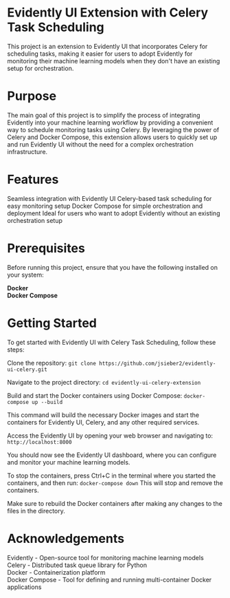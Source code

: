 # Evidently UI Extension with Celery Task Scheduling
This project is an extension to Evidently UI that incorporates Celery for scheduling tasks, making it easier for users to adopt Evidently for monitoring their machine learning models when they don't have an existing setup for orchestration.

# Purpose
The main goal of this project is to simplify the process of integrating Evidently into your machine learning workflow by providing a convenient way to schedule monitoring tasks using Celery. 
By leveraging the power of Celery and Docker Compose, this extension allows users to quickly set up and run Evidently UI without the need for a complex orchestration infrastructure.
# Features

 Seamless integration with Evidently UI
 Celery-based task scheduling for easy monitoring setup
 Docker Compose for simple orchestration and deployment
Ideal for users who want to adopt Evidently without an existing orchestration setup

# Prerequisites
Before running this project, ensure that you have the following installed on your system:

<b>Docker</b><br>
<b>Docker Compose</b>

# Getting Started
To get started with Evidently UI with Celery Task Scheduling, follow these steps:

Clone the repository:
```git clone https://github.com/jsieber2/evidently-ui-celery.git```

Navigate to the project directory:
```cd evidently-ui-celery-extension```

Build and start the Docker containers using Docker Compose:
```docker-compose up --build```

This command will build the necessary Docker images and start the containers for Evidently UI, Celery, and any other required services.

Access the Evidently UI by opening your web browser and navigating to:
```http://localhost:8000```

You should now see the Evidently UI dashboard, where you can configure and monitor your machine learning models.

To stop the containers, press Ctrl+C in the terminal where you started the containers, and then run:
```docker-compose down```
This will stop and remove the containers.


Make sure to rebuild the Docker containers after making any changes to the files in the directory.
<!-- Contributing
If you'd like to contribute to this project, please follow these steps:

Fork the repository
Create a new branch for your feature or bug fix
Make your changes and commit them with descriptive commit messages
Push your changes to your forked repository
Submit a pull request to the main repository -->

<!-- License
This project is licensed under the MIT License. -->
# Acknowledgements

Evidently - Open-source tool for monitoring machine learning models
<br>
Celery - Distributed task queue library for Python
<br>
Docker - Containerization platform
<br>
Docker Compose - Tool for defining and running multi-container Docker applications